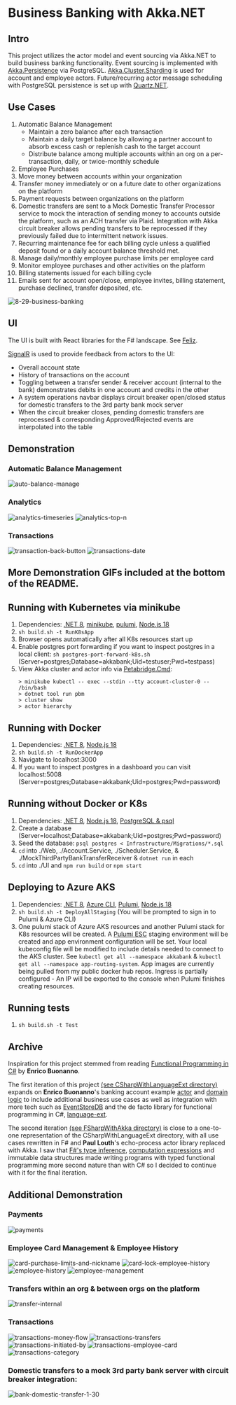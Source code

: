 # Business Banking with Akka.NET

## Intro
This project utilizes the actor model and event sourcing via Akka.NET to build business banking functionality.  Event sourcing is implemented with [Akka.Persistence](https://getakka.net/articles/persistence/architecture.html) via PostgreSQL.  [Akka.Cluster.Sharding](https://getakka.net/articles/clustering/cluster-sharding.html) is used for account and employee actors.  Future/recurring actor message scheduling with PostgreSQL persistence is set up with [Quartz.NET](https://www.quartz-scheduler.net/).

## Use Cases
1. Automatic Balance Management
   - Maintain a zero balance after each transaction
   - Maintain a daily target balance by allowing a partner account to absorb excess cash or replenish cash to the target account
   - Distribute balance among multiple accounts within an org on a per-transaction, daily, or twice-monthly schedule
2. Employee Purchases
3. Move money between accounts within your organization
4. Transfer money immediately or on a future date to other organizations on the platform
5. Payment requests between organizations on the platform
6. Domestic transfers are sent to a Mock Domestic Transfer Processor service to mock the interaction of sending money to accounts outside the platform, such as an ACH transfer via Plaid.  Integration with Akka circuit breaker allows pending transfers to be reprocessed if they previously failed due to intermittent network issues.
7. Recurring maintenance fee for each billing cycle unless a qualified deposit found or a daily account balance threshold met.
8. Manage daily/monthly employee purchase limits per employee card
9. Monitor employee purchases and other activities on the platform
10. Billing statements issued for each billing cycle
11. Emails sent for account open/close, employee invites, billing statement, purchase declined, transfer deposited, etc.

![8-29-business-banking](https://github.com/user-attachments/assets/beb5de07-66e9-49be-abe2-5ea30ba06c7a)

## UI
The UI is built with React libraries for the F# landscape.  See [Feliz](https://zaid-ajaj.github.io/Feliz/#/Hooks/UseElmish).

[SignalR](https://dotnet.microsoft.com/en-us/apps/aspnet/signalr) is used to provide feedback from actors to the UI:
- Overall account state
- History of transactions on the account
- Toggling between a transfer sender & receiver account (internal to the bank) demonstrates debits in one account and credits in the other
- A system operations navbar displays circuit breaker open/closed status for domestic transfers to the 3rd party bank mock server
- When the circuit breaker closes, pending domestic transfers are reprocessed & corresponding Approved/Rejected events are interpolated into the table

## Demonstration
### Automatic Balance Management
![auto-balance-manage](https://github.com/user-attachments/assets/3ba9a011-90f3-4327-8b39-36d26a654a7d)

### Analytics
![analytics-timeseries](https://github.com/user-attachments/assets/ad4566f6-c2af-42cd-98bf-e06367437a84)
![analytics-top-n](https://github.com/user-attachments/assets/9359f424-9f1c-4e0e-90a8-bff3476683da)
### Transactions
![transaction-back-button](https://github.com/user-attachments/assets/99437c22-e484-4d57-957e-3bb5253784e1)
![transactions-date](https://github.com/user-attachments/assets/f5f8d6da-93fe-451c-a739-775d6108c02f)

## More Demonstration GIFs included at the bottom of the README.

## Running with Kubernetes via minikube
1. Dependencies: [.NET 8](https://dotnet.microsoft.com/en-us/download), [minikube](https://minikube.sigs.k8s.io/docs/start/), [pulumi](https://www.pulumi.com/docs/install/), [Node.js 18](https://docs.npmjs.com/downloading-and-installing-node-js-and-npm)
2. `sh build.sh -t RunK8sApp`
3. Browser opens automatically after all K8s resources start up
4. Enable postgres port forwarding if you want to inspect postgres in a local client: `sh postgres-port-forward-k8s.sh` (Server=postgres;Database=akkabank;Uid=testuser;Pwd=testpass)
5. View Akka cluster and actor info via [Petabridge.Cmd](https://cmd.petabridge.com/articles/commands/cluster-commands.html):
   ```
   > minikube kubectl -- exec --stdin --tty account-cluster-0 -- /bin/bash
   > dotnet tool run pbm
   > cluster show
   > actor hierarchy
   ```

## Running with Docker
1. Dependencies: [.NET 8](https://dotnet.microsoft.com/en-us/download), [Node.js 18](https://docs.npmjs.com/downloading-and-installing-node-js-and-npm)
2. `sh build.sh -t RunDockerApp`
3. Navigate to localhost:3000
4. If you want to inspect postgres in a dashboard you can visit localhost:5008 (Server=postgres;Database=akkabank;Uid=postgres;Pwd=password)

## Running without Docker or K8s
1. Dependencies: [.NET 8](https://dotnet.microsoft.com/en-us/download), [Node.js 18](https://docs.npmjs.com/downloading-and-installing-node-js-and-npm), [PostgreSQL & psql](https://www.postgresql.org/download/)
2. Create a database (Server=localhost;Database=akkabank;Uid=postgres;Pwd=password)
3. Seed the database: `psql postgres < Infrastructure/Migrations/*.sql`
4. `cd` into ./Web, ./Account.Service, ./Scheduler.Service, & ./MockThirdPartyBankTransferReceiver & `dotnet run` in each
5. `cd` into ./UI and `npm run build` or `npm start`

## Deploying to Azure AKS
1. Dependencies: [.NET 8](https://dotnet.microsoft.com/en-us/download), [Azure CLI](https://learn.microsoft.com/en-us/cli/azure/install-azure-cli), [Pulumi](https://www.pulumi.com/docs/install/), [Node.js 18](https://docs.npmjs.com/downloading-and-installing-node-js-and-npm)
2. `sh build.sh -t DeployAllStaging` (You will be prompted to sign in to Pulumi & Azure CLI)
3. One pulumi stack of Azure AKS resources and another Pulumi stack for K8s resources will be created.  A [Pulumi ESC](https://www.pulumi.com/product/esc/) staging environment will be created and app environment configuration will be set.  Your local kubeconfig file will be modified to include details needed to connect to the AKS cluster.  See `kubectl get all --namespace akkabank` & `kubectl get all --namespace app-routing-system`.  App images are currently being pulled from my public docker hub repos.  Ingress is partially configured - An IP will be exported to the console when Pulumi finishes creating resources.

## Running tests
1. `sh build.sh -t Test`

## Archive
Inspiration for this project stemmed from reading [Functional Programming in C#](https://www.manning.com/books/functional-programming-in-c-sharp-second-edition)
by **Enrico Buonanno**.  

The first iteration of this project [(see CSharpWithLanguageExt directory)](https://github.com/danne931/akka-dotnet-bank/tree/main/Archive/CSharpWithLanguageExt) expands on **Enrico Buonanno**'s banking account example [actor](https://github.com/la-yumba/functional-csharp-code-2/blob/master/Examples/Chapter19/Boc/AccountProcess.cs)
and [domain logic](https://github.com/la-yumba/functional-csharp-code-2/blob/master/Examples/Chapter13/Domain/Account.cs) to include
additional business use cases as well as integration with more tech such as [EventStoreDB](https://www.eventstore.com/eventstoredb) and the
de facto library for functional programming in C#, [language-ext](https://github.com/louthy/language-ext).

The second iteration [(see FSharpWithAkka directory)](https://github.com/danne931/akka-dotnet-bank/tree/main/Archive/FSharpWithAkka) is close to a one-to-one representation of the CSharpWithLanguageExt directory, with all use cases rewritten in F# and **Paul Louth**'s echo-process actor library replaced with Akka.  I saw that [F#'s type inference](https://learn.microsoft.com/en-us/dotnet/fsharp/language-reference/type-inference), [computation expressions](https://learn.microsoft.com/en-us/dotnet/fsharp/language-reference/computation-expressions) and immutable data structures made writing programs with typed functional programming more second nature than with C# so I decided to continue with it for the final iteration.

## Additional Demonstration
### Payments
![payments](https://github.com/user-attachments/assets/7c6baaa3-9e5b-4cd6-a7d2-afccc2e3be41)

### Employee Card Management & Employee History
![card-purchase-limits-and-nickname](https://github.com/user-attachments/assets/821518a2-6c29-4152-9ba9-1f1dd3aef969)
![card-lock-employee-history](https://github.com/user-attachments/assets/303676ba-3534-487b-bc7f-3eb99ea87aab)
![employee-history](https://github.com/user-attachments/assets/30c5f2af-d717-405d-b080-cff13bb2af84)
![employee-management](https://github.com/user-attachments/assets/e9486950-2553-4447-b101-22d53a90ad9b)

### Transfers within an org & between orgs on the platform
![transfer-internal](https://github.com/user-attachments/assets/06708061-822e-417b-94bf-9406f324443d)

### Transactions
![transactions-money-flow](https://github.com/user-attachments/assets/aee4c129-892a-4d40-b676-4c2edaff729c)
![transactions-transfers](https://github.com/user-attachments/assets/7fd0676f-d2c1-44bf-9cae-3d6bc58d48d0)
![transactions-initiated-by](https://github.com/user-attachments/assets/a07cf94f-d915-4839-adb9-58f900b5aacf)
![transactions-employee-card](https://github.com/user-attachments/assets/acd51183-8cc3-49d5-abe0-0d8d7b7613de)
![transactions-category](https://github.com/user-attachments/assets/772f5fd1-fba6-48e9-84ad-710dda18e8d6)

### Domestic transfers to a mock 3rd party bank server with circuit breaker integration:
![bank-domestic-transfer-1-30](https://github.com/danne931/akka-dotnet-bank/assets/4181901/8d200b11-99d8-4e8f-98d4-0ab5941f1447)
